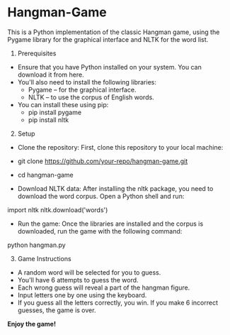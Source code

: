 # Hangman-Game
This is a Python implementation of the classic Hangman game, using the Pygame library for the graphical interface and NLTK for the word list.

1. Prerequisites
* Ensure that you have Python installed on your system. You can download it from here.
* You'll also need to install the following libraries:
  * Pygame – for the graphical interface.
  * NLTK – to use the corpus of English words.
* You can install these using pip:
  * pip install pygame
  * pip install nltk

2. Setup
* Clone the repository: First, clone this repository to your local machine:

* git clone https://github.com/your-repo/hangman-game.git
* cd hangman-game

* Download NLTK data: After installing the nltk package, you need to download the word corpus. Open a Python shell and run:

import nltk
nltk.download('words')

* Run the game: Once the libraries are installed and the corpus is downloaded, run the game with the following command:

python hangman.py

3. Game Instructions
* A random word will be selected for you to guess.
* You’ll have 6 attempts to guess the word.
* Each wrong guess will reveal a part of the hangman figure.
* Input letters one by one using the keyboard.
* If you guess all the letters correctly, you win. If you make 6 incorrect guesses, the game is over.

**Enjoy the game!**
